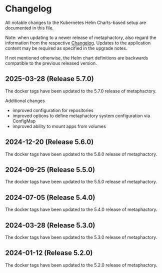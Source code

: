 # Changelog

All notable changes to the Kubernetes Helm Charts-based setup are documented in this file.

Note: when updating to a newer release of metaphactory, also regard the information from the respective [Changelog](https://help.metaphacts.com/resource/Help:Start?tab=Changelog). Updates to the application content may be required as specified in the upgrade notes.

If not mentioned otherwise, the Helm chart definitions are backwards compatible to the previous released version.

## 2025-03-28 (Release 5.7.0)

The docker tags have been updated to the 5.7.0 release of metaphactory.

Additional changes

- improved configuration for repositories
- improved options to define metaphactory system configuration via ConfigMap
- improved ability to mount apps from volumes


## 2024-12-20 (Release 5.6.0)

The docker tags have been updated to the 5.6.0 release of metaphactory.



## 2024-09-25 (Release 5.5.0)

The docker tags have been updated to the 5.5.0 release of metaphactory.



## 2024-07-05 (Release 5.4.0)

The docker tags have been updated to the 5.4.0 release of metaphactory.



## 2024-03-28 (Release 5.3.0)

The docker tags have been updated to the 5.3.0 release of metaphactory.



## 2024-01-12 (Release 5.2.0)

The docker tags have been updated to the 5.2.0 release of metaphactory.
